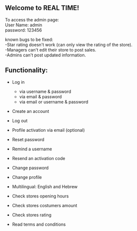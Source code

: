 ## Welcome to REAL TIME!

To access the admin page:  
User Name: admin  
password: 123456  


known bugs to be fixed:  
-Star rating doesn't work (can only view the rating of the store).  
-Managers can't edit their store to post sales.  
-Admins can't post updated information.  

## Functionality:

 - Log in	
	 - via username & password
	 - via email & password
	 - via email or username & password
	 
 - Create an account
 - Log out
 - Profile activation via email (optional)
 - Reset password
 - Remind a username
 - Resend an activation code
 - Change password
 - Change profile
 - Multilingual: English and Hebrew
 - Check stores opening hours
 - Check stores costumers amount
 - Check stores rating
 - Read terms and conditions
